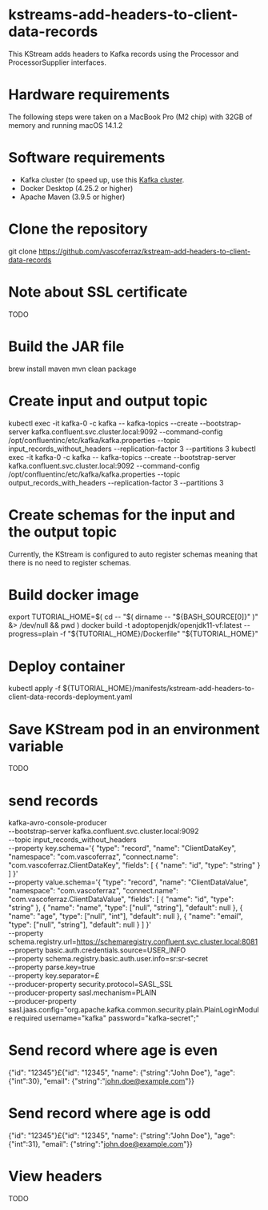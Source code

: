 # kstreams-add-headers-to-client-data-records

This KStream adds headers to Kafka records using the Processor and ProcessorSupplier interfaces.

# Hardware requirements
The following steps were taken on a MacBook Pro (M2 chip) with 32GB of memory and running macOS 14.1.2

# Software requirements
- Kafka cluster (to speed up, use this [Kafka cluster](https://github.com/vascoferraz/kafka-production-secure-deploy-with-kubernetes).
- Docker Desktop (4.25.2 or higher)
- Apache Maven (3.9.5 or higher)

# Clone the repository
git clone https://github.com/vascoferraz/kstream-add-headers-to-client-data-records

# Note about SSL certificate
TODO

# Build the JAR file
brew install maven
mvn clean package

# Create input and output topic
kubectl exec -it kafka-0 -c kafka -- kafka-topics --create --bootstrap-server kafka.confluent.svc.cluster.local:9092 --command-config /opt/confluentinc/etc/kafka/kafka.properties --topic input_records_without_headers --replication-factor 3 --partitions 3
kubectl exec -it kafka-0 -c kafka -- kafka-topics --create --bootstrap-server kafka.confluent.svc.cluster.local:9092 --command-config /opt/confluentinc/etc/kafka/kafka.properties --topic output_records_with_headers --replication-factor 3 --partitions 3

# Create schemas for the input and the output topic
Currently, the KStream is configured to auto register schemas meaning that there is no need to register schemas.

# Build docker image
export TUTORIAL_HOME=$( cd -- "$( dirname -- "${BASH_SOURCE[0]}" )" &> /dev/null && pwd )
docker build -t adoptopenjdk/openjdk11-vf:latest --progress=plain -f "${TUTORIAL_HOME}/Dockerfile" "${TUTORIAL_HOME}"

# Deploy container
kubectl apply -f ${TUTORIAL_HOME}/manifests/kstream-add-headers-to-client-data-records-deployment.yaml

# Save KStream pod in an environment variable
TODO

# send records
kafka-avro-console-producer \
--bootstrap-server kafka.confluent.svc.cluster.local:9092 \
--topic input_records_without_headers \
--property key.schema='{ "type": "record", "name": "ClientDataKey", "namespace": "com.vascoferraz", "connect.name": "com.vascoferraz.ClientDataKey", "fields": [ { "name": "id", "type": "string" } ] }' \
--property value.schema='{ "type": "record", "name": "ClientDataValue", "namespace": "com.vascoferraz", "connect.name": "com.vascoferraz.ClientDataValue", "fields": [ { "name": "id", "type": "string" }, { "name": "name", "type": ["null", "string"], "default": null }, { "name": "age", "type": ["null", "int"], "default": null }, { "name": "email", "type": ["null", "string"], "default": null } ] }' \
--property schema.registry.url=https://schemaregistry.confluent.svc.cluster.local:8081 \
--property basic.auth.credentials.source=USER_INFO \
--property schema.registry.basic.auth.user.info=sr:sr-secret \
--property parse.key=true \
--property key.separator=£ \
--producer-property security.protocol=SASL_SSL \
--producer-property sasl.mechanism=PLAIN \
--producer-property sasl.jaas.config="org.apache.kafka.common.security.plain.PlainLoginModule required username="kafka" password="kafka-secret";"

# Send record where age is even
{"id": "12345"}£{"id": "12345", "name": {"string":"John Doe"}, "age": {"int":30}, "email": {"string":"john.doe@example.com"}}

# Send record where age is odd
{"id": "12345"}£{"id": "12345", "name": {"string":"John Doe"}, "age": {"int":31}, "email": {"string":"john.doe@example.com"}}

# View headers
TODO
